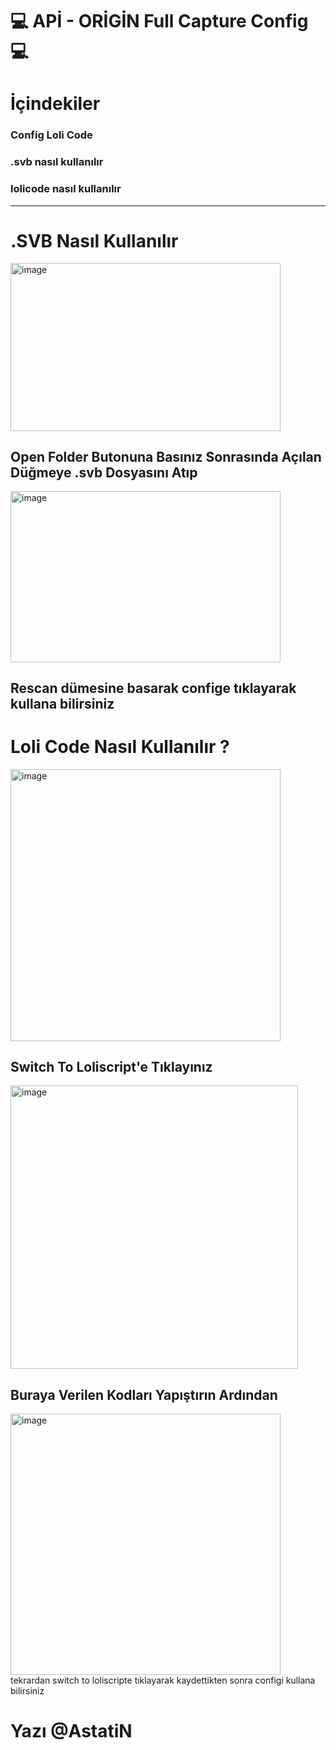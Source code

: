 #  :computer: APİ - ORİGİN Full Capture Config :computer:

# İçindekiler
### Config Loli Code
### .svb nasıl kullanılır
### lolicode nasıl kullanılır
----------


# .SVB Nasıl Kullanılır

<img src="https://imgyukle.com/f/2022/06/10/VSAU7N.png" alt="image" width="1092" height="678" data-is360="0" data-load="full" class="" style="width: 432px; height: 268.22px;">

## Open Folder Butonuna Basınız Sonrasında Açılan Düğmeye .svb Dosyasını Atıp
<img src="https://imgyukle.com/f/2022/06/10/VSAbE6.png" alt="image" width="1108" height="701" data-is360="0" data-load="full" class="" style="width: 432px; height: 273.314px;">

## Rescan dümesine basarak confige tıklayarak kullana bilirsiniz


# Loli Code Nasıl Kullanılır ?

<img src="https://imgyukle.com/f/2022/06/10/VS0y40.png" alt="image" width="687" height="691" data-is360="0" data-load="full" class="cursor-zoom-out" style="width: 432px; height: 434.515px; display: block;">

## Switch To Loliscript'e Tıklayınız

<img src="https://imgyukle.com/f/2022/06/10/VSApGS.png" alt="image" width="702" height="692" data-is360="0" data-load="full" class="cursor-zoom-in" style="width: 459.546px; height: 453px;">

## Buraya Verilen Kodları Yapıştırın Ardından

<img src="https://imgyukle.com/f/2022/06/10/VSAz8t.png" alt="image" width="702" height="679" data-is360="0" data-load="full" class="cursor-zoom-in" style="width: 432px; height: 417.846px; display: block;">
tekrardan switch to loliscripte tıklayarak kaydettikten sonra configi kullana bilirsiniz

# Yazı @AstatiN
